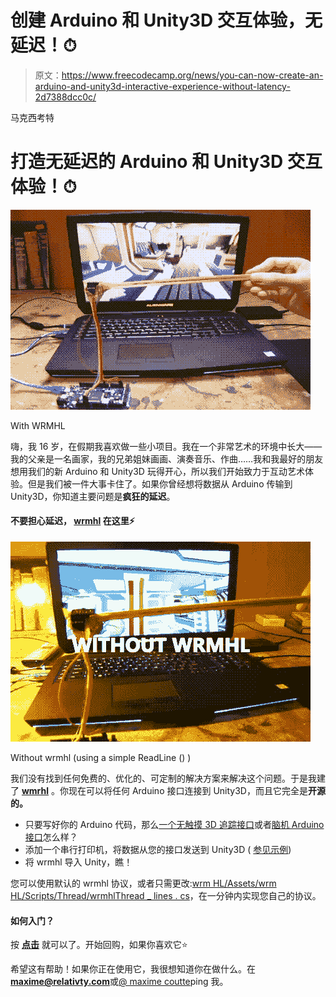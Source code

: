 # 创建 Arduino 和 Unity3D 交互体验，无延迟！⏱

> 原文：<https://www.freecodecamp.org/news/you-can-now-create-an-arduino-and-unity3d-interactive-experience-without-latency-2d7388dcc0c/>

马克西考特

# **打造无延迟的 Arduino 和 Unity3D 交互体验！**⏱

![ADs3rWWUw1lEirm58eMHzW8lbyMXLxR2SlHG](img/b7968d67d824833e9891210411ece2b5.png)

With WRMHL

嗨，我 16 岁，在假期我喜欢做一些小项目。我在一个非常艺术的环境中长大——我的父亲是一名画家，我的兄弟姐妹画画、演奏音乐、作曲……我和我最好的朋友想用我们的新 Arduino 和 Unity3D 玩得开心，所以我们开始致力于互动艺术体验。但是我们被一件大事卡住了。如果你曾经想将数据从 Arduino 传输到 Unity3D，你知道主要问题是**疯狂的延迟**。

#### 不要担心延迟， [wrmhl](https://github.com/relativty/wrmhl) 在这里⚡️

![Eq8d7WJ-2ZRuoAtYB-3UtzLDkFKivnwklyUc](img/dd1a5b43bc6bad10fb323c1a1168aab6.png)

Without wrmhl (using a simple ReadLine () )

我们没有找到任何免费的、优化的、可定制的解决方案来解决这个问题。于是我建了 [**wmrhl**](https://github.com/relativty/wrmhl) 。你现在可以将任何 Arduino 接口连接到 Unity3D，而且它完全是**开源的。**

*   只要写好你的 Arduino 代码，那么[一个无触摸 3D 追踪接口](https://www.youtube.com/watch?v=ikD_3Vemkf0)或者[脑机 Arduino 接口](http://openbci.com/)怎么样？
*   添加一个串行打印机，将数据从您的接口发送到 Unity3D ( [参见示例](https://github.com/relativty/wrmhl/blob/master/Arduino/Arduino.ino))
*   将 wrmhl 导入 Unity，瞧！

您可以使用默认的 wrmhl 协议，或者只需更改:[wrm HL/Assets/wrm HL/Scripts/Thread/wrmhlThread _ lines . cs](https://github.com/relativty/wrmhl/blob/master/Assets/WRMHL/Scripts/Thread/wrmhlThread_Lines.cs)，在一分钟内实现您自己的协议。

#### 如何入门？

按 [**点击**](https://github.com/relativty/wrmhl#getting-started-%EF%B8%8F) 就可以了。开始回购，如果你喜欢它⭐️

希望这有帮助！如果你正在使用它，我很想知道你在做什么。在**maxime@relativty.com**或[@ maxime coutte](https://twitter.com/maximecoutte)ping 我。